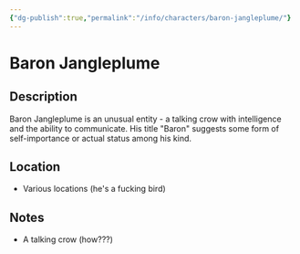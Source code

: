 ```yaml
---
{"dg-publish":true,"permalink":"/info/characters/baron-jangleplume/"}
---
```


# Baron Jangleplume

## Description
Baron Jangleplume is an unusual entity - a talking crow with intelligence and the ability to communicate. His title "Baron" suggests some form of self-importance or actual status among his kind.

## Location
- Various locations (he's a fucking bird)

## Notes
- A talking crow (how???)